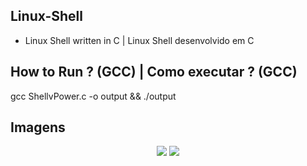 ## Linux-Shell
  - Linux Shell written in C | Linux Shell desenvolvido em C

## How to Run ? (GCC) | Como executar ? (GCC)
gcc ShellvPower.c -o output && ./output

## Imagens
<div>
  <p align=center>
   <img src=https://user-images.githubusercontent.com/88407564/145655396-12ae964e-ff91-46f8-b56e-d7a90f2d678c.png>
   <img src=https://user-images.githubusercontent.com/88407564/145655390-a8db0869-1503-43bc-8ddf-dcc6bc431762.png>
  </p>
</div>
